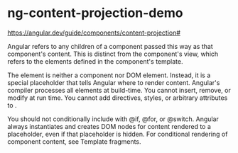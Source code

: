 # ng-content-projection-demo

https://angular.dev/guide/components/content-projection#


Angular refers to any children of a component passed this way as that component's content. This is distinct from the component's view, which refers to the elements defined in the component's template.

The <ng-content> element is neither a component nor DOM element. Instead, it is a special placeholder that tells Angular where to render content. Angular's compiler processes all <ng-content> elements at build-time. You cannot insert, remove, or modify <ng-content> at run time. You cannot add directives, styles, or arbitrary attributes to <ng-content>.

You should not conditionally include <ng-content> with @if, @for, or @switch. Angular always instantiates and creates DOM nodes for content rendered to a <ng-content> placeholder, even if that <ng-content> placeholder is hidden. For conditional rendering of component content, see Template fragments.


